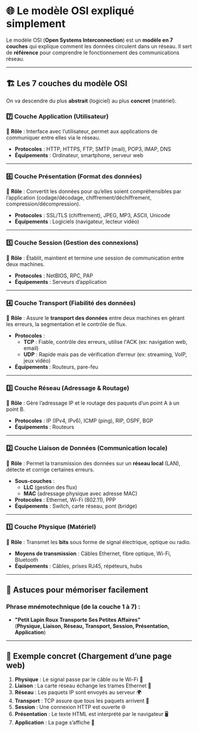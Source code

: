 # 🌐 Le modèle OSI expliqué simplement

Le modèle OSI (**Open Systems Interconnection**) est un **modèle en 7 couches** qui explique comment les données circulent dans un réseau. Il sert de **référence** pour comprendre le fonctionnement des communications réseau.

---

## 🏗 **Les 7 couches du modèle OSI**
On va descendre du plus **abstrait** (logiciel) au plus **concret** (matériel).

### **7️⃣ Couche Application (Utilisateur)**
📌 **Rôle** : Interface avec l’utilisateur, permet aux applications de communiquer entre elles via le réseau.

- **Protocoles** : HTTP, HTTPS, FTP, SMTP (mail), POP3, IMAP, DNS  
- **Équipements** : Ordinateur, smartphone, serveur web  

---

### **6️⃣ Couche Présentation (Format des données)**
📌 **Rôle** : Convertit les données pour qu’elles soient compréhensibles par l’application (codage/décodage, chiffrement/déchiffrement, compression/décompression).

- **Protocoles** : SSL/TLS (chiffrement), JPEG, MP3, ASCII, Unicode  
- **Équipements** : Logiciels (navigateur, lecteur vidéo)  

---

### **5️⃣ Couche Session (Gestion des connexions)**
📌 **Rôle** : Établit, maintient et termine une session de communication entre deux machines.

- **Protocoles** : NetBIOS, RPC, PAP  
- **Équipements** : Serveurs d’application  

---

### **4️⃣ Couche Transport (Fiabilité des données)**
📌 **Rôle** : Assure le **transport des données** entre deux machines en gérant les erreurs, la segmentation et le contrôle de flux.

- **Protocoles** :  
  - **TCP** : Fiable, contrôle des erreurs, utilise l'ACK (ex: navigation web, email)  
  - **UDP** : Rapide mais pas de vérification d’erreur (ex: streaming, VoIP, jeux vidéo)  
- **Équipements** : Routeurs, pare-feu  

---

### **3️⃣ Couche Réseau (Adressage & Routage)**
📌 **Rôle** : Gère l’adressage IP et le routage des paquets d’un point A à un point B.

- **Protocoles** : IP (IPv4, IPv6), ICMP (ping), RIP, OSPF, BGP  
- **Équipements** : Routeurs  

---

### **2️⃣ Couche Liaison de Données (Communication locale)**
📌 **Rôle** : Permet la transmission des données sur un **réseau local** (LAN), détecte et corrige certaines erreurs.

- **Sous-couches** :
  - **LLC** (gestion des flux)
  - **MAC** (adressage physique avec adresse MAC)
- **Protocoles** : Ethernet, Wi-Fi (802.11), PPP  
- **Équipements** : Switch, carte réseau, pont (bridge)  

---

### **1️⃣ Couche Physique (Matériel)**
📌 **Rôle** : Transmet les **bits** sous forme de signal électrique, optique ou radio.

- **Moyens de transmission** : Câbles Ethernet, fibre optique, Wi-Fi, Bluetooth  
- **Équipements** : Câbles, prises RJ45, répéteurs, hubs  

---

## 🧠 **Astuces pour mémoriser facilement**  

### **Phrase mnémotechnique (de la couche 1 à 7) :**
- **"Petit Lapin Roux Transporte Ses Petites Affaires"**  
  (**Physique, Liaison, Réseau, Transport, Session, Présentation, Application**)  

---

## 🎯 **Exemple concret (Chargement d’une page web)**

1. **Physique** : Le signal passe par le câble ou le Wi-Fi 📡  
2. **Liaison** : La carte réseau échange les trames Ethernet 🔌  
3. **Réseau** : Les paquets IP sont envoyés au serveur 🌍  
4. **Transport** : TCP assure que tous les paquets arrivent 📨  
5. **Session** : Une connexion HTTP est ouverte 🌐  
6. **Présentation** : Le texte HTML est interprété par le navigateur 🖥️  
7. **Application** : La page s’affiche 🎉  

